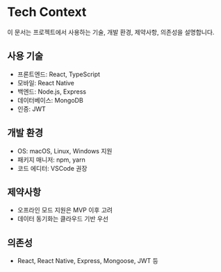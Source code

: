# Tech Context

이 문서는 프로젝트에서 사용하는 기술, 개발 환경, 제약사항, 의존성을 설명합니다.

## 사용 기술

- 프론트엔드: React, TypeScript
- 모바일: React Native
- 백엔드: Node.js, Express
- 데이터베이스: MongoDB
- 인증: JWT

## 개발 환경

- OS: macOS, Linux, Windows 지원
- 패키지 매니저: npm, yarn
- 코드 에디터: VSCode 권장

## 제약사항

- 오프라인 모드 지원은 MVP 이후 고려
- 데이터 동기화는 클라우드 기반 우선

## 의존성

- React, React Native, Express, Mongoose, JWT 등
